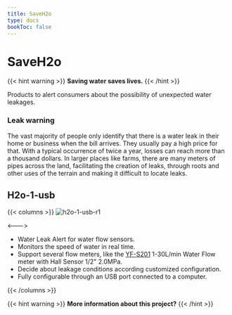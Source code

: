 ```yaml
---
title: SaveH2o
type: docs
bookToc: false
---
```


# SaveH2o

{{< hint warning >}}
**Saving water saves lives.**
{{< /hint >}}

Products to alert consumers about the possibility of unexpected water leakages.

### Leak warning

The vast majority of people only identify that there is a water leak in their home or business when the bill arrives. They usually pay a high price for that. With a typical occurrence of twice a year, losses can reach more than a thousand dollars. In larger places like farms, there are many meters of pipes across the land, facilitating the creation of leaks, through roots and other uses of the terrain and making it difficult to locate leaks.


## H2o-1-usb

{{< columns >}}
![h2o-1-usb-r1](https://user-images.githubusercontent.com/86032/93647669-52c6b980-f9df-11ea-9592-127e746933c8.jpg)

<--->
- Water Leak Alert for water flow sensors.
- Monitors the speed of water in real time.
- Support several flow meters, like the [YF-S201](https://www.aliexpress.com/item/32958118358.html) 1-30L/min Water Flow meter with Hall Sensor 1/2" 2.0MPa.
- Decide about leakage conditions according customized configuration.
- Fully configurable through an USB port connected to a computer.

{{< /columns >}}

{{< hint warning >}}
**More information about this project?**
{{< /hint >}}

